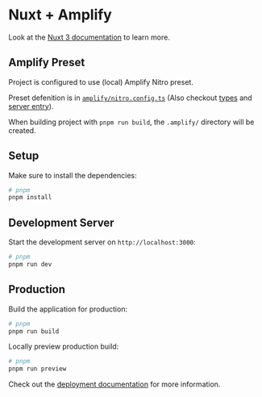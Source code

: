 # Nuxt + Amplify

Look at the [Nuxt 3 documentation](https://nuxt.com/docs/getting-started/introduction) to learn more.

## Amplify Preset

Project is configured to use (local) Amplify Nitro preset.

Preset defenition is in [`amplify/nitro.config.ts`](./amplify/nitro.config.ts) (Also checkout [types](./amplify/types.ts) and [server entry](./amplify/entry.ts)).

When building project with `pnpm run build`, the `.amplify/` directory will be created.

## Setup

Make sure to install the dependencies:

```bash
# pnpm
pnpm install
```

## Development Server

Start the development server on `http://localhost:3000`:

```bash
# pnpm
pnpm run dev
```

## Production

Build the application for production:

```bash
# pnpm
pnpm run build
```

Locally preview production build:

```bash
# pnpm
pnpm run preview
```

Check out the [deployment documentation](https://nuxt.com/docs/getting-started/deployment) for more information.
